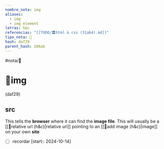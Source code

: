 ```yaml
---
nombre_nota: img
aliases:
  - img
  - img element
letras: h&c
referencias: "[[TODO/🏛️html & css (31ab4).md]]"
tipo_nota: 📑
hash: daf29
parent_hash: 206ab
---
```


#nota/📑

# 📑img
<div class="hash">(daf29)</div>

## src 

This tells the __browser__ where it can find the __image file__. This will usually be a [[📑relative url (h&c)|relative url]] pointing to an [[📑add image (h&c)|image]] on your own __site__


- [ ] recordar  [start:: 2024-10-14]

